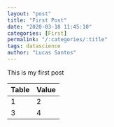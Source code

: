 ```yaml
---
layout: "post"
title: "First Post"
date: "2020-03-18 11:45:10"
categories: [First]
permalink: "/:categories/:title"
tags: datascience
author: "Lucas Santos"
---
```


This is my first post

Table | Value
--- | ---
1 | 2
3 | 4
